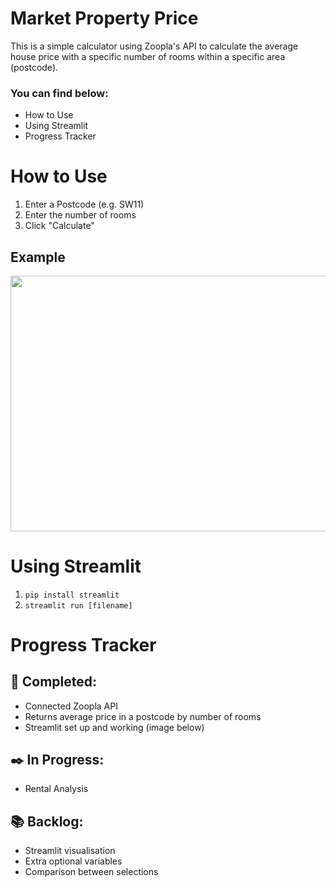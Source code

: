 # Market Property Price

This is a simple calculator using Zoopla's API to calculate the average house price with a specific number of rooms within a specific area (postcode).

### You can find below:
* How to Use
* Using Streamlit
* Progress Tracker

# How to Use
1. Enter a Postcode (e.g. SW11)
2. Enter the number of rooms 
3. Click "Calculate"

## Example
<img src="https://user-images.githubusercontent.com/41843104/112622815-77cf3580-8e23-11eb-9e87-5f4dbc54fe25.png" width="622.5" height="408.75">

# Using Streamlit
1.  ```pip install streamlit```
2.  ```streamlit run [filename]```


# Progress Tracker

## :checkered_flag: Completed:
* Connected Zoopla API
* Returns average price in a postcode by number of rooms
* Streamlit set up and working (image below)

## :black_nib: In Progress:
* Rental Analysis

## :books: Backlog:
* Streamlit visualisation
* Extra optional variables
* Comparison between selections

